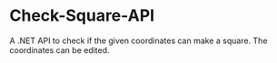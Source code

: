 # Check-Square-API
A .NET API to check if the given coordinates can make a square. The coordinates can be edited.
